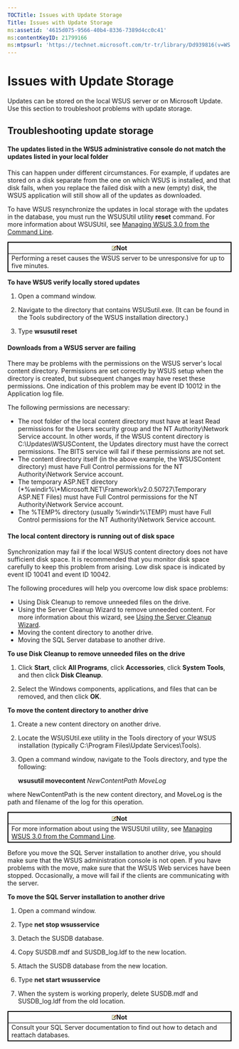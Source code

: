 ```yaml
---
TOCTitle: Issues with Update Storage
Title: Issues with Update Storage
ms:assetid: '4615d075-9566-40b4-8336-7389d4cc0c41'
ms:contentKeyID: 21799166
ms:mtpsurl: 'https://technet.microsoft.com/tr-tr/library/Dd939816(v=WS.10)'
---
```


Issues with Update Storage
==========================

Updates can be stored on the local WSUS server or on Microsoft Update. Use this section to troubleshoot problems with update storage.

Troubleshooting update storage
------------------------------

#### The updates listed in the WSUS administrative console do not match the updates listed in your local folder

This can happen under different circumstances. For example, if updates are stored on a disk separate from the one on which WSUS is installed, and that disk fails, when you replace the failed disk with a new (empty) disk, the WSUS application will still show all of the updates as downloaded.

To have WSUS resynchronize the updates in local storage with the updates in the database, you must run the WSUSUtil utility **reset** command. For more information about WSUSUtil, see [Managing WSUS 3.0 from the Command Line](https://technet.microsoft.com/4d4b90e9-bbb2-429a-92c9-1e5388240416).

 
<table style="border:1px solid black;">
<colgroup>
<col width="100%" />
</colgroup>
<thead>
<tr class="header">
<th style="border:1px solid black;" ><img src="images/Dd939816.note(WS.10).gif" />Not</th>
</tr>
</thead>
<tbody>
<tr class="odd">
<td style="border:1px solid black;">Performing a reset causes the WSUS server to be unresponsive for up to five minutes.
</td>
</tr>
</tbody>
</table>
 

**To have WSUS verify locally stored updates**
1.  Open a command window.

2.  Navigate to the directory that contains WSUSutil.exe. (It can be found in the Tools subdirectory of the WSUS installation directory.)

3.  Type **wsusutil reset**

#### Downloads from a WSUS server are failing

There may be problems with the permissions on the WSUS server's local content directory. Permissions are set correctly by WSUS setup when the directory is created, but subsequent changes may have reset these permissions. One indication of this problem may be event ID 10012 in the Application log file.

The following permissions are necessary:

-   The root folder of the local content directory must have at least Read permissions for the Users security group and the NT Authority\\Network Service account. In other words, if the WSUS content directory is C:\\Updates\\WSUSContent, the Updates directory must have the correct permissions. The BITS service will fail if these permissions are not set.
-   The content directory itself (in the above example, the WSUSContent directory) must have Full Control permissions for the NT Authority\\Network Service account.
-   The temporary ASP.NET directory (*%windir%\\*Microsoft.NET\\Framework\\v2.0.50727\\Temporary ASP.NET Files) must have Full Control permissions for the NT Authority\\Network Service account.
-   The %TEMP% directory (usually %windir%\\TEMP) must have Full Control permissions for the NT Authority\\Network Service account.

#### The local content directory is running out of disk space

Synchronization may fail if the local WSUS content directory does not have sufficient disk space. It is recommended that you monitor disk space carefully to keep this problem from arising. Low disk space is indicated by event ID 10041 and event ID 10042.

The following procedures will help you overcome low disk space problems:

-   Using Disk Cleanup to remove unneeded files on the drive.
-   Using the Server Cleanup Wizard to remove unneeded content. For more information about this wizard, see [Using the Server Cleanup Wizard](https://technet.microsoft.com/82c7c6ab-f877-4f85-8afe-0b36f5a2e0d4).
-   Moving the content directory to another drive.
-   Moving the SQL Server database to another drive.

**To use Disk Cleanup to remove unneeded files on the drive**
1.  Click **Start**, click **All Programs**, click **Accessories**, click **System Tools**, and then click **Disk Cleanup**.

2.  Select the Windows components, applications, and files that can be removed, and then click **OK**.

**To move the content directory to another drive**
1.  Create a new content directory on another drive.

2.  Locate the WSUSUtil.exe utility in the Tools directory of your WSUS installation (typically C:\\Program Files\\Update Services\\Tools).

3.  Open a command window, navigate to the Tools directory, and type the following:

    **wsusutil movecontent** *NewContentPath* *MoveLog*

where NewContentPath is the new content directory, and MoveLog is the path and filename of the log for this operation.

 
<table style="border:1px solid black;">
<colgroup>
<col width="100%" />
</colgroup>
<thead>
<tr class="header">
<th style="border:1px solid black;" ><img src="images/Dd939816.note(WS.10).gif" />Not</th>
</tr>
</thead>
<tbody>
<tr class="odd">
<td style="border:1px solid black;">For more information about using the WSUSUtil utility, see <a href="https://technet.microsoft.com/4d4b90e9-bbb2-429a-92c9-1e5388240416">Managing WSUS 3.0 from the Command Line</a>.
</td>
</tr>
</tbody>
</table>
 

Before you move the SQL Server installation to another drive, you should make sure that the WSUS administration console is not open. If you have problems with the move, make sure that the WSUS Web services have been stopped. Occasionally, a move will fail if the clients are communicating with the server.

**To move the SQL Server installation to another drive**
1.  Open a command window.

2.  Type **net stop wsusservice**

3.  Detach the SUSDB database.

4.  Copy SUSDB.mdf and SUSDB\_log.ldf to the new location.

5.  Attach the SUSDB database from the new location.

6.  Type **net start wsusservice**

7.  When the system is working properly, delete SUSDB.mdf and SUSDB\_log.ldf from the old location.

 
<table style="border:1px solid black;">
<colgroup>
<col width="100%" />
</colgroup>
<thead>
<tr class="header">
<th style="border:1px solid black;" ><img src="images/Dd939816.note(WS.10).gif" />Not</th>
</tr>
</thead>
<tbody>
<tr class="odd">
<td style="border:1px solid black;">Consult your SQL Server documentation to find out how to detach and reattach databases.
</td>
</tr>
</tbody>
</table>
